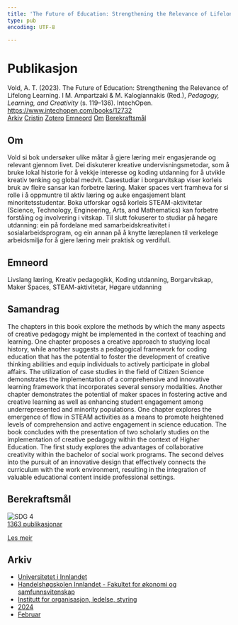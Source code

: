 ```yaml
---
title: 'The Future of Education: Strengthening the Relevance of Lifelong Learning'
type: pub
encoding: UTF-8

---
```

<h1>Publikasjon</h1>
<article id="csl-bib-container-WZWF4HLB" class="csl-bib-container">
  <div class="csl-bib-body"> <div class="csl-entry">Vold, A. T. (2023). The Future of Education: Strengthening the Relevance of Lifelong Learning. I M. Ampartzaki &#38; M. Kalogiannakis (Red.), <i>Pedagogy, Learning, and Creativity</i> (s. 119–136). IntechOpen. <a href="https://www.intechopen.com/books/12732">https://www.intechopen.com/books/12732</a></div> </div>
  <div class="csl-bib-buttons">
    <a href="#taxonomy-article-WZWF4HLB" alt="archive" class="csl-bib-button">Arkiv</a>
    <a href="https://app.cristin.no/results/show.jsf?id=2243422" alt="Cristin" class="csl-bib-button">Cristin</a>
    <a href="http://zotero.org/groups/5881554/items/WZWF4HLB" alt="Zotero" class="csl-bib-button">Zotero</a>
    <a href="#keywords-article-WZWF4HLB" alt="keywords" class="csl-bib-button">Emneord</a>
    <a href="#about-article-WZWF4HLB" alt="about_pub" class="csl-bib-button">Om</a>
    <a href="#sdg-article-WZWF4HLB" alt="sdg" class="csl-bib-button">Berekraftsmål</a>
  </div>
  <div id="csl-bib-meta-container-WZWF4HLB"></div>
</article>
<div id="csl-bib-meta-WZWF4HLB" class="csl-bib-meta">
  <article id="about-article-WZWF4HLB" class="about_pub-article">
    <h1>Om</h1>
    Vold si bok undersøker ulike måtar å gjere læring meir engasjerande og relevant gjennom livet. Dei diskuterer kreative undervisningsmetodar, som å bruke lokal historie for å vekkje interesse og koding utdanning for å utvikle kreativ tenking og global medvit. Casestudiar i borgarvitskap viser korleis bruk av fleire sansar kan forbetre læring. Maker spaces vert framheva for si rolle i å oppmuntre til aktiv læring og auke engasjement blant minoritetsstudentar. Boka utforskar også korleis STEAM-aktivitetar (Science, Technology, Engineering, Arts, and Mathematics) kan forbetre forståing og involvering i vitskap. Til slutt fokuserer to studiar på høgare utdanning: ein på fordelane med samarbeidskreativitet i sosialarbeidsprogram, og ein annan på å knytte læreplanen til verkelege arbeidsmiljø for å gjere læring meir praktisk og verdifull.
  </article>
  <article id="keywords-article-WZWF4HLB" class="keywords-article">
    <h1>Emneord</h1>
    Livslang læring, Kreativ pedagogikk, Koding utdanning, Borgarvitskap, Maker Spaces, STEAM-aktivitetar, Høgare utdanning
  </article>
  <article id="abstract-article-WZWF4HLB" class="abstract-article">
    <h1>Samandrag</h1>
    The chapters in this book explore the methods by which the many aspects of creative pedagogy might be implemented in the context of teaching and learning. One chapter proposes a creative approach to studying local history, while another suggests a pedagogical framework for coding education that has the potential to foster the development of creative thinking abilities and equip individuals to actively participate in global affairs. The utilization of case studies in the field of Citizen Science demonstrates the implementation of a comprehensive and innovative learning framework that incorporates several sensory modalities. Another chapter demonstrates the potential of maker spaces in fostering active and creative learning as well as enhancing student engagement among underrepresented and minority populations. One chapter explores the emergence of flow in STEAM activities as a means to promote heightened levels of comprehension and active engagement in science education. The book concludes with the presentation of two scholarly studies on the implementation of creative pedagogy within the context of Higher Education. The first study explores the advantages of collaborative creativity within the bachelor of social work programs. The second delves into the pursuit of an innovative design that effectively connects the curriculum with the work environment, resulting in the integration of valuable educational content inside professional settings.
  </article>
  <article id="sdg-article-WZWF4HLB" class="sdg-article">
    <h1>Berekraftsmål</h1>
    <div class="sdg-container"><div id="sdg4" class="sdg">
        <img src="{{< params subfolder >}}images/sdg/sdg04_nn.png" class="image" alt="SDG 4">
        <div class="sdg-overlay">
          <a href="{{< params subfolder >}}nn/archive/?sdg=4#archive" class="sdg-publication-count"><span>1363</span> publikasjonar</a>
          <p><a href="https://fn.no/om-fn/fns-baerekraftsmaal/god-utdanning?lang=nno-NO" class="sdg-read-more">Les meir</a></p>
        </div>
      </div></div>
  </article>
  <article id="taxonomy-article-WZWF4HLB" class="taxonomy-article">
    <h1>Arkiv</h1>
    <ul>
      <li><a href="{{< params subfolder >}}nn/archive/?key=3DCRN523">Universitetet i Innlandet</a></li>
      <li><a href="{{< params subfolder >}}nn/archive/?key=DU8Q9LN9">Handelshøgskolen Innlandet - Fakultet for økonomi og samfunnsvitenskap</a></li>
      <li><a href="{{< params subfolder >}}nn/archive/?key=4LUWR3ZM">Institutt for organisasjon, ledelse, styring</a></li>
      <li><a href="{{< params subfolder >}}nn/archive/?key=TY5PNNUR">2024</a></li>
      <li><a href="{{< params subfolder >}}nn/archive/?key=PGHBCBUN">Februar</a></li>
    </ul>
  </article>
</div>
